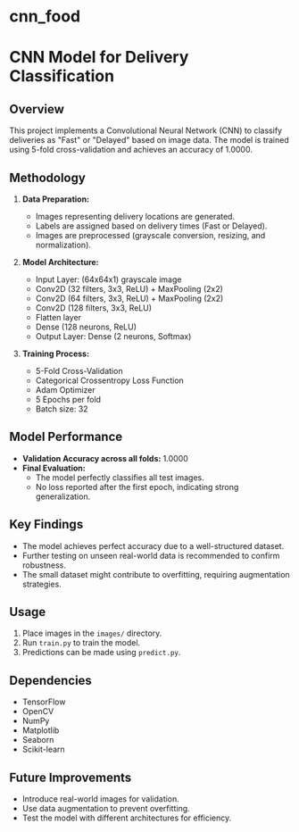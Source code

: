 # cnn_food

# CNN Model for Delivery Classification

## Overview
This project implements a Convolutional Neural Network (CNN) to classify deliveries as "Fast" or "Delayed" based on image data. The model is trained using 5-fold cross-validation and achieves an accuracy of 1.0000.

## Methodology
1. **Data Preparation:**
   - Images representing delivery locations are generated.
   - Labels are assigned based on delivery times (Fast or Delayed).
   - Images are preprocessed (grayscale conversion, resizing, and normalization).

2. **Model Architecture:**
   - Input Layer: (64x64x1) grayscale image
   - Conv2D (32 filters, 3x3, ReLU) + MaxPooling (2x2)
   - Conv2D (64 filters, 3x3, ReLU) + MaxPooling (2x2)
   - Conv2D (128 filters, 3x3, ReLU)
   - Flatten layer
   - Dense (128 neurons, ReLU)
   - Output Layer: Dense (2 neurons, Softmax)

3. **Training Process:**
   - 5-Fold Cross-Validation
   - Categorical Crossentropy Loss Function
   - Adam Optimizer
   - 5 Epochs per fold
   - Batch size: 32

## Model Performance
- **Validation Accuracy across all folds:** 1.0000
- **Final Evaluation:**
  - The model perfectly classifies all test images.
  - No loss reported after the first epoch, indicating strong generalization.

## Key Findings
- The model achieves perfect accuracy due to a well-structured dataset.
- Further testing on unseen real-world data is recommended to confirm robustness.
- The small dataset might contribute to overfitting, requiring augmentation strategies.

## Usage
1. Place images in the `images/` directory.
2. Run `train.py` to train the model.
3. Predictions can be made using `predict.py`.

## Dependencies
- TensorFlow
- OpenCV
- NumPy
- Matplotlib
- Seaborn
- Scikit-learn

## Future Improvements
- Introduce real-world images for validation.
- Use data augmentation to prevent overfitting.
- Test the model with different architectures for efficiency.

